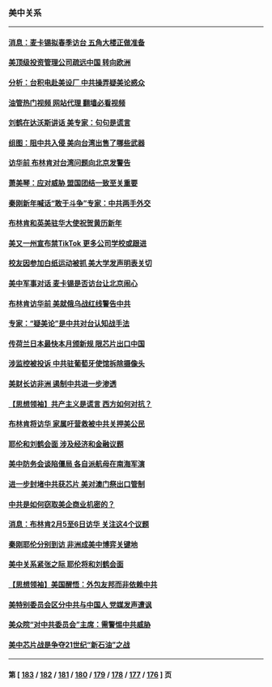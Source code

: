### 美中关系
---
#### [消息：麦卡锡拟春季访台 五角大楼正做准备](../../pages/nf1412576/n13914316.md?01241245) 
#### [美顶级投资管理公司疏远中国 转向欧洲](../../pages/nf1412576/n13914279.md?01241245) 
#### [分析：台积电赴美设厂 中共操弄疑美论惑众](../../pages/nf1412576/n13913974.md?01241245) 
#### [油管热门视频 网站代理 翻墙必看视频](http://138.2.39.72:81/youtube.html?epic-marker?01241245)
#### [刘鹤在达沃斯讲话 美专家：句句是谎言](../../pages/nf1412576/n13912788.md?01241245) 
#### [组图：阻中共入侵 美向台湾出售了哪些武器](../../pages/nf1412576/n13904268.md?01241245) 
#### [访华前 布林肯对台湾问题向北京发警告](../../pages/nf1412576/n13912607.md?01241245) 
#### [萧美琴：应对威胁 盟国团结一致至关重要](../../pages/nf1412576/n13912372.md?01241245) 
#### [秦刚新年喊话“敢于斗争”专家：中共两手外交](../../pages/nf1412576/n13911995.md?01241245) 
#### [布林肯和英美驻华大使祝贺黄历新年](../../pages/nf1412576/n13912047.md?01241245) 
#### [美又一州宣布禁TikTok 更多公司学校或跟进](../../pages/nf1412576/n13911993.md?01241245) 
#### [校友因参加白纸运动被抓 美大学发声明表关切](../../pages/nf1412576/n13912005.md?01241245) 
#### [美中军事对话 麦卡锡是否访台让北京闹心](../../pages/nf1412576/n13912004.md?01241245) 
#### [布林肯访华前 美就俄乌战红线警告中共](../../pages/nf1412576/n13911991.md?01241245) 
#### [专家：“疑美论”是中共对台认知战手法](../../pages/nf1412576/n13910776.md?01241245) 
#### [传荷兰日本最快本月颁新规 限芯片出口中国](../../pages/nf1412576/n13911200.md?01241245) 
#### [涉监控被投诉 中共驻葡萄牙使馆拆除摄像头](../../pages/nf1412576/n13911198.md?01241245) 
#### [美财长访非洲 遏制中共进一步渗透](../../pages/nf1412576/n13911106.md?01241245) 
#### [【思想领袖】共产主义是谎言 西方如何对抗？](../../pages/nf1412576/n13879158.md?01241245) 
#### [布林肯将访华 家属吁营救被中共关押美公民](../../pages/nf1412576/n13910252.md?01241245) 
#### [耶伦和刘鹤会面 涉及经济和金融议题](../../pages/nf1412576/n13910139.md?01241245) 
#### [美中防务会谈陷僵局 各自派航母在南海军演](../../pages/nf1412576/n13909604.md?01241245) 
#### [进一步封堵中共获芯片 美对澳门祭出口管制](../../pages/nf1412576/n13909529.md?01241245) 
#### [中共是如何窃取美企商业机密的？](../../pages/nf1412576/n13908903.md?01241245) 
#### [消息：布林肯2月5至6日访华 关注这4个议题](../../pages/nf1412576/n13908748.md?01241245) 
#### [秦刚耶伦分别到访 非洲成美中博弈关键地](../../pages/nf1412576/n13908708.md?01241245) 
#### [美中关系紧张之际 耶伦将和刘鹤会面](../../pages/nf1412576/n13908554.md?01241245) 
#### [【思想领袖】美国醒悟：外包友邦而非依赖中共](../../pages/nf1412576/n13881068.md?01241245) 
#### [美特别委员会区分中共与中国人 党媒发声遭讽](../../pages/nf1412576/n13907503.md?01241245) 
#### [美众院“对中共委员会”主席：需警惕中共威胁](../../pages/nf1412576/n13907244.md?01241245) 
#### [美中芯片战是争夺21世纪“新石油”之战](../../pages/nf1412576/n13907046.md?01241245) 

---
#### 第 [ [183](./183.md?01241245) / [182](./182.md?01241245) / [181](./181.md?01241245) / [180](./180.md?01241245) / [179](./179.md?01241245) / [178](./178.md?01241245) / [177](./177.md?01241245) / [176](./176.md?01241245) ] 页
